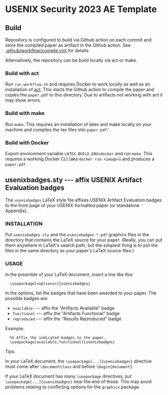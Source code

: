 # USENIX Security 2023 AE Template

## Build

Repository is configured to build via Github action on each commit
and store the compiled paper as artifact in the Github action. See
[.github/workflow/compile.yml](.github/workflow/compile.yml) for
details.

Alternatively, the repository can be build locally via act or make.

### Build with act

Run ```run_workflow.sh``` and requires Docker to work locally as well as
an installation of [act](https://github.com/nektos/act). This starts the
Github action to compile the paper and copies the ```paper.pdf``` to this
directory. Due to artifacts not working with act it may show errors.

### Build with make

Run ```make```. This requires an installation of latex and make locally on
your machine and compiles the tex files into ```paper.pdf```.'

### Build with Docker

Export environment variable ```LATEX_BUILD_ENV=docker``` and run ```make```. This
requires a working Docker CLI (aka ```docker run <image>```) and produces
a ```paper.pdf```.

## usenixbadges.sty --- affix USENIX Artifact Evaluation badges

The `usenixbadges` LaTeX style file affixes USENIX Artifact Evaluation
badges to the front page of your USENIX-formatted paper (or standalone Appendix).

### INSTALLATION

Put `usenixbadges.sty` and the `usenixbadges-*.pdf` graphics files in
the directory that contains the LaTeX source for your paper.  (Really,
you can put them anywhere in LaTeX's search path, but the simplest
thing is to put the files in the same directory as your paper's LaTeX
source files.)

### USAGE

In the preamble of your LaTeX document, insert a line like this:

```
  \usepackage[<options>]{usenixbadges}
```

In the options, list the badges that have been awarded to your paper.
The possible badges are:

  * `available`  --- affix the "Artifacts Available" badge
  * `functional` --- affix the "Artifacts Functional" badge
  * `reproduced` --- affix the "Results Reproduced" badge

Example:

```
  %% Affix the indicated badges to the paper.
  \usepackage[available,functional]{usenixbadges}
```

Tips:

In your LaTeX document, the `\usepackage[...]{usenixbadges}` directive
must come after `\documentclass` and before `\begin{document}`.

If your LaTeX document has many `\usepackage` directives, put
`\usepackage[...]{usenixbadges}` near the end of those.  This may
avoid problems relating to conflicting options for the `graphicx`
package.
